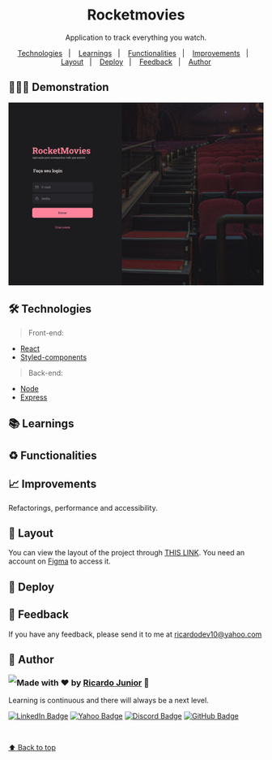 
<h1 align="center"> Rocketmovies </h1>


<p align="center">
Application to track everything you watch.
</p>


<p align="center">
  <a href="#-technologies">Technologies</a>&nbsp;&nbsp;&nbsp;|&nbsp;&nbsp;&nbsp;
  <a href="#-learnings">Learnings</a>&nbsp;&nbsp;&nbsp;|&nbsp;&nbsp;&nbsp;
  <a href="#-functionalities">Functionalities</a>&nbsp;&nbsp;&nbsp;|&nbsp;&nbsp;&nbsp;
  <a href="#-improvements">Improvements</a>&nbsp;&nbsp;&nbsp;|&nbsp;&nbsp;&nbsp;
  <a href="#-layout">Layout</a>&nbsp;&nbsp;&nbsp;|&nbsp;&nbsp;&nbsp;
  <a href="#-deploy">Deploy</a>&nbsp;&nbsp;&nbsp;|&nbsp;&nbsp;&nbsp;
  <a href="#-feedback">Feedback</a>&nbsp;&nbsp;&nbsp;|&nbsp;&nbsp;&nbsp;
  <a href="#-author">Author</a>
</p>


## 💁🏻‍♂️ Demonstration

<p align="center">
<img src=".github/rocketmovies.png">
</p>


## 🛠 Technologies

> Front-end: 

- [React](https://reactjs.org/)
- [Styled-components](https://styled-components.com/)

> Back-end: 

- [Node](https://nodejs.org/en/)
- [Express](https://www.npmjs.com/package/express)


## 📚 Learnings

<!-- O que você aprendeu construindo esse projeto? Quais desafios você enfrentou e como você superou-os? -->


## ♻️ Functionalities

<!-- - Temas dark e light
- Preview em tempo real
- Modo tela cheia
- Responsive -->


## 📈 Improvements

Refactorings, performance and accessibility.


## 🎨 Layout

You can view the layout of the project through [THIS LINK](https://www.figma.com/file/bqw542Mus81ZN4LpN1GIGa/RocketMovies-(Copy)?node-id=0-1&t=3QSPH6angdL6rq0S-0). You need an account on [Figma](https://figma.com) to access it.


## 🚀 Deploy

<!-- https://spa-universe-ricardodev10.netlify.app/ -->


## 🙂 Feedback

If you have any feedback, please send it to me at ricardodev10@yahoo.com


## 💛 Author

<img align="left" src="https://www.github.com/ricardodev10.png?size=115">

### Made with ♥ by [Ricardo Junior](https://www.linkedin.com/in/ricardodev10/) :wave:

Learning is continuous and there will always be a next level.

<a href="https://www.linkedin.com/in/ricardodev10" target="_blank"><img src="https://img.shields.io/badge/LinkedIn-0077B5?style=for-the-badge&logo=linkedin&logoColor=white" alt="LinkedIn Badge" height="25"></a>&nbsp;<a href="mailto:ricardodev10@yahoo.com" target="_blank"><img src="https://img.shields.io/badge/Email-FFFFFF?style=for-the-badge&logo=yahoo&logoColor=red" alt="Yahoo Badge" height="25"></a>&nbsp;<a href="https://api.whatsapp.com/send/?phone=%2B5531986161040&text&app_absent=0"><img src="https://img.shields.io/badge/WhatsApp-25D366?style=for-the-badge&logo=whatsapp&logoColor=white" alt="Discord Badge" height="25"></a>&nbsp;<a href="https://www.github.com/ricardodev10" target="_blank"><img src="https://img.shields.io/badge/github-171717?style=for-the-badge&logo=github&logoColor=white" alt="GitHub Badge" height="25"></a>&nbsp;

<br clear="left"/>

<a href='#top'>

:arrow_up: Back to top

</a>
